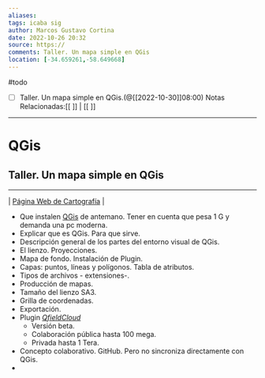 ```yaml
---
aliases: 
tags: icaba sig
author: Marcos Gustavo Cortina
date: 2022-10-26 20:32
source: https://
comments: Taller. Un mapa simple en QGis
location: [-34.659261,-58.649668]
---
```

#todo 
- [ ] Taller. Un mapa simple en QGis.(@[[2022-10-30]]08:00)
 Notas Relacionadas:[[ ]] | [[ ]]
 ___
# QGis 
## Taller. Un mapa simple en QGis
---
| [Página Web de Cartografía](www.marcosgustacocortina.com) |

- Que instalen [QGis](https://qgis.org/es/site/) de antemano. Tener en cuenta que pesa 1 G y demanda una pc moderna.
- Explicar que es QGis. Para que sirve.
- Descripción general de los partes del entorno visual de QGis.
- El lienzo. Proyecciones.
- Mapa de fondo. Instalación de Plugin.
- Capas: puntos, líneas y polígonos. Tabla de atributos.
- Tipos de archivos - extensiones-.
- Producción de mapas.
- Tamaño del lienzo SA3.
- Grilla de coordenadas.
- Exportación.
- Plugin [_QfieldCloud_](https://qfield.cloud/) 
	- Versión beta.
	- Colaboración pública hasta 100 mega.
	- Privada hasta 1 Tera.
- Concepto colaborativo. GitHub. Pero no sincroniza directamente con QGis.
- 